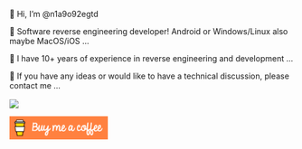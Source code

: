 👋 Hi, I’m @n1a9o92egtd

👀 Software reverse engineering developer! Android or Windows/Linux also maybe MacOS/iOS ...

🌱 I have 10+ years of experience in reverse engineering and development ...

💞️ If you have any ideas or would like to have a technical discussion, please contact me ...

<a href="https://github.com/n1a9o92egtd/github-readme-stats"><img align="center" src="https://github-readme-stats.vercel.app/api/top-langs/?username=n1a9o92egtd&layout=compact"></a>

<a href="https://www.paypal.me/dengtao" target="_blank"><img src="https://github.com/n1a9o92egtd/n1a9o92egtd/raw/main/68747470733a2f2f63646e2e6275796d6561636f666665652e636f6d2f627574746f6e732f64656661756c742d6f72616e67652e706e67.png" alt="Buy Me A Coffee" height="41" width="174"></a>
